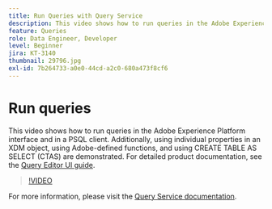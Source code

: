 ```yaml
---
title: Run Queries with Query Service
description: This video shows how to run queries in the Adobe Experience Platform interface and in a PSQL client. Additionally, using individual properties in an XDM object, using Adobe-defined functions, and using CREATE TABLE AS SELECT (CTAS) are demonstrated.
feature: Queries
role: Data Engineer, Developer
level: Beginner
jira: KT-3140
thumbnail: 29796.jpg
exl-id: 7b264733-a0e0-44cd-a2c0-680a473f8cf6
---
```

# Run queries

This video shows how to run queries in the Adobe Experience Platform interface and in a PSQL client. Additionally, using individual properties in an XDM object, using Adobe-defined functions, and using CREATE TABLE AS SELECT (CTAS) are demonstrated. For detailed product documentation, see the [Query Editor UI guide](https://experienceleague.adobe.com/docs/experience-platform/query/ui/user-guide.html).

>[!VIDEO](https://video.tv.adobe.com/v/29796?quality=12&learn=on)

For  more information, please visit the [Query Service documentation](https://experienceleague.adobe.com/docs/experience-platform/query/home.html).
